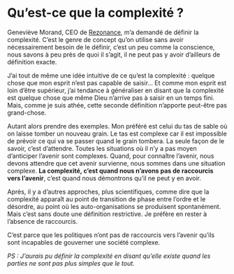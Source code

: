 # Qu&#8217;est-ce que la complexité ?

Geneviève Morand, CEO de [Rezonance](http://www.rezonance.ch/), m’a demandé de définir la complexité. C’est le genre de concept qu’on utilise sans avoir nécessairement besoin de le définir, c’est un peu comme la conscience, nous savons à peu près de quoi il s’agit, il ne peut pas y avoir d’ailleurs de définition exacte.

J’ai tout de même une idée intuitive de ce qu’est la complexité : quelque chose que mon esprit n’est pas capable de saisir… Et comme mon esprit est loin d’être supérieur, j’ai tendance à généraliser en disant que la complexité est quelque chose que même Dieu n’arrive pas à saisir en un temps fini. Mais, comme je suis athée, cette seconde définition n’apporte peut-être pas grand-chose.

Autant alors prendre des exemples. Mon préféré est celui du tas de sable où on laisse tomber un nouveau grain. Le tas est complexe car il est impossible de prévoir ce qui va se passer quand le grain tombera. La seule façon de le savoir, c’est d’attendre. Toutes les situations où il n’y a pas moyen d’anticiper l’avenir sont complexes. Quand, pour connaître l’avenir, nous devons attendre que cet avenir survienne, nous sommes dans une situation complexe. **La complexité, c’est quand nous n’avons pas de raccourcis vers l’avenir**, c’est quand nous démontrons qu’il ne peut y en avoir.

Après, il y a d’autres approches, plus scientifiques, comme dire que la complexité apparaît au point de transition de phase entre l’ordre et le désordre, au point où les auto-organisations se produisent spontanément. Mais c’est sans doute une définition restrictive. Je préfère en rester à l’absence de raccourcis.

C’est parce que les politiques n’ont pas de raccourcis vers l’avenir qu’ils sont incapables de gouverner une société complexe.

*PS : J’aurais pu définir la complexité en disant qu’elle existe quand les parties ne sont pas plus simples que le tout.*